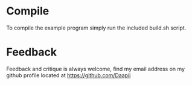 Compile
=======
To compile the example program simply run the included build.sh script.


Feedback
========
Feedback and critique is always welcome, find my email address on my github
profile located at https://github.com/Daapii
